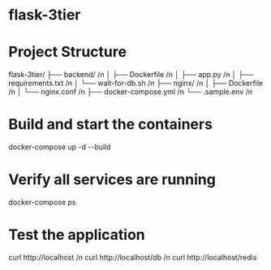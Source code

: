 # flask-3tier
# Project Structure
flask-3tier/
├── backend/ /n
│   ├── Dockerfile /n
│   ├── app.py /n
│   ├── requirements.txt /n
│   └── wait-for-db.sh /n
├── nginx/ /n
│   ├── Dockerfile /n
│   └── nginx.conf /n
├── docker-compose.yml /n
└── .sample.env /n

# Build and start the containers
docker-compose up -d --build

# Verify all services are running
docker-compose ps

# Test the application
curl http://localhost /n
curl http://localhost/db /n
curl http://localhost/redis
